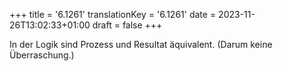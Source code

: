 +++
title = '6.1261'
translationKey = '6.1261'
date = 2023-11-26T13:02:33+01:00
draft = false
+++

In der Logik sind Prozess und Resultat äquivalent. (Darum keine Überraschung.)
